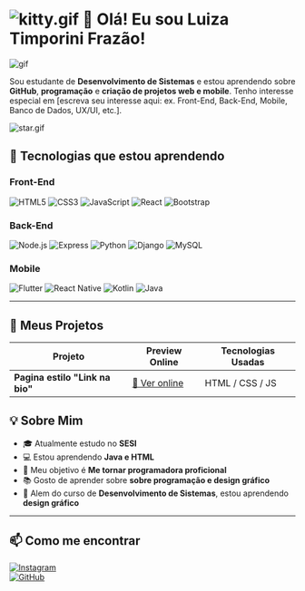 # ![kitty.gif](https://lh5.ggpht.com/_iaCLYPyXFeQ/Sb6him9MxSI/AAAAAAAAB-8/bjqVEkvKBbw/s400/hellokitty39.png)  👋 Olá! Eu sou Luiza Timporini Frazão!

![gif](https://www.imagensanimadas.com/data/media/134/linha-divisoria-imagem-animada-0057.gif)


Sou estudante de **Desenvolvimento de Sistemas** e estou aprendendo sobre **GitHub**, **programação** e **criação de projetos web e mobile**. Tenho interesse especial em [escreva seu interesse aqui: ex. Front-End, Back-End, Mobile, Banco de Dados, UX/UI, etc.].

![star.gif](https://lh6.ggpht.com/_iaCLYPyXFeQ/Sb6hTvdJ3-I/AAAAAAAAB-Y/G0N97rLfLMw/s400/hellokitty36.png)

## 🎯 Tecnologias que estou aprendendo

### Front-End
![HTML5](https://img.shields.io/badge/-HTML5-E34F26?style=flat-square&logo=html5&logoColor=white)
![CSS3](https://img.shields.io/badge/-CSS3-1572B6?style=flat-square&logo=css3)
![JavaScript](https://img.shields.io/badge/-JavaScript-F7DF1E?style=flat-square&logo=javascript&logoColor=black)
![React](https://img.shields.io/badge/-React-61DAFB?style=flat-square&logo=react&logoColor=black)
![Bootstrap](https://img.shields.io/badge/-Bootstrap-7952B3?style=flat-square&logo=bootstrap&logoColor=white)

### Back-End
![Node.js](https://img.shields.io/badge/-Node.js-339933?style=flat-square&logo=node.js&logoColor=white)
![Express](https://img.shields.io/badge/-Express-000000?style=flat-square&logo=express&logoColor=white)
![Python](https://img.shields.io/badge/-Python-3776AB?style=flat-square&logo=python&logoColor=white)
![Django](https://img.shields.io/badge/-Django-092E20?style=flat-square&logo=django&logoColor=white)
![MySQL](https://img.shields.io/badge/-MySQL-4479A1?style=flat-square&logo=mysql&logoColor=white)

### Mobile
![Flutter](https://img.shields.io/badge/-Flutter-02569B?style=flat-square&logo=flutter&logoColor=white)
![React Native](https://img.shields.io/badge/-React_Native-61DAFB?style=flat-square&logo=react&logoColor=black)
![Kotlin](https://img.shields.io/badge/-Kotlin-0095D5?style=flat-square&logo=kotlin&logoColor=white)
![Java](https://img.shields.io/badge/-Java-007396?style=flat-square&logo=java&logoColor=white)

---

## 🚀 Meus Projetos

| Projeto               | Preview Online                        | Tecnologias Usadas        |
|-----------------------|-------------------------------------|--------------------------|
| **Pagina estilo "Link na bio"** | [🔗 Ver online](https://luizatimporinifrazao.github.io/eu-pagina/) | HTML / CSS / JS          |



## 💡 Sobre Mim

- 🎓 Atualmente estudo no **SESI**
- 💻 Estou aprendendo **Java e HTML**
- 🎯 Meu objetivo é **Me tornar programadora proficional**
- 📚 Gosto de aprender sobre **sobre programação e design gráfico**
- 🚀 Alem do curso de **Desenvolvimento de Sistemas**, estou aprendendo **design gráfico**

---

## 📫 Como me encontrar


[![Instagram](https://img.shields.io/badge/-Instagram-E4405F?style=flat-square&logo=instagram&logoColor=white)](https://www.instagram.com/timporini_?igsh=MTU3MXB3Zm54dDlwMA==)  
[![GitHub](https://img.shields.io/badge/-GitHub-181717?style=flat-square&logo=github&logoColor=white)](https://github.com/luizatimporinifrazao)
